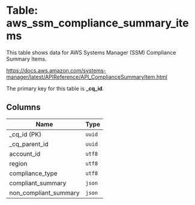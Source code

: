 # Table: aws_ssm_compliance_summary_items

This table shows data for AWS Systems Manager (SSM) Compliance Summary Items.

https://docs.aws.amazon.com/systems-manager/latest/APIReference/API_ComplianceSummaryItem.html

The primary key for this table is **_cq_id**.

## Columns

| Name          | Type          |
| ------------- | ------------- |
|_cq_id (PK)|`uuid`|
|_cq_parent_id|`uuid`|
|account_id|`utf8`|
|region|`utf8`|
|compliance_type|`utf8`|
|compliant_summary|`json`|
|non_compliant_summary|`json`|